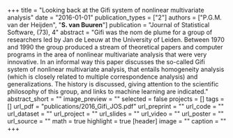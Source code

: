 +++
title = "Looking back at the Gifi system of nonlinear multivariate analysis"
date = "2016-01-01"
publication_types = ["2"]
authors = ["P.G.M. van der Heijden", "**S. van Buuren**"]
publication = "Journal of Statistical Software, (73), 4"
abstract = "Gifi was the nom de plume for a group of researchers led by Jan de Leeuw at the University of Leiden. Between 1970 and 1990 the group produced a stream of theoretical papers and computer programs in the area of nonlinear multivariate analysis that were very innovative. In an informal way this paper discusses the so-called Gifi system of nonlinear multivariate analysis, that entails homogeneity analysis (which is closely related to multiple correspondence analysis) and generalizations. The history is discussed, giving attention to the scientific philosophy of this group, and links to machine learning are indicated."
abstract_short = ""
image_preview = ""
selected = false
projects = []
tags = []
url_pdf = "publications/2016_Gifi_JOS.pdf"
url_preprint = ""
url_code = ""
url_dataset = ""
url_project = ""
url_slides = ""
url_video = ""
url_poster = ""
url_source = ""
math = true
highlight = true
[header]
image = ""
caption = ""
+++
